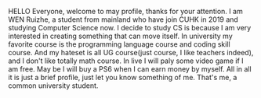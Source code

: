 
HELLO Everyone, welcome to may profile, thanks for your attention.
 I am WEN Ruizhe, a student from mainland who have join CUHK in 2019 and studying Computer Science now. 
 I decide to study CS is because I am very interested in creating something that can move itself. 
 In university my favorite course is the programming language course and coding skill course. 
 And my hateset is all UG course(just course, I like teachers indeed), and I don't like totally math course.
 In live I will paly some video game if I am free. May be I will buy a PS6 when I can earn money by myself.
 All in all it is just a brief profile, just let you know something of me. That's me, a common university student.
